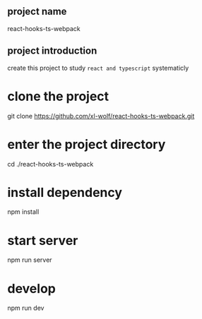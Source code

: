 ## project name
react-hooks-ts-webpack

## project introduction
create this project to study ```react and typescript``` systematicly
# clone the project
git clone https://github.com/xl-wolf/react-hooks-ts-webpack.git

# enter the project directory
cd ./react-hooks-ts-webpack

# install dependency
npm install

# start server 
npm run server
# develop
npm run dev

